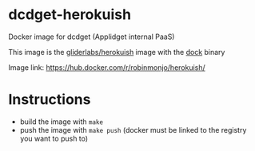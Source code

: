 # dcdget-herokuish

Docker image for dcdget (Applidget internal PaaS)

This image is the [gliderlabs/herokuish](https://hub.docker.com/r/gliderlabs/herokuish/) image with the [dock](https://github.com/robinmonjo/dock) binary

Image link: https://hub.docker.com/r/robinmonjo/herokuish/

# Instructions

- build the image with `make`
- push the image with `make push` (docker must be linked to the registry you want to push to)
